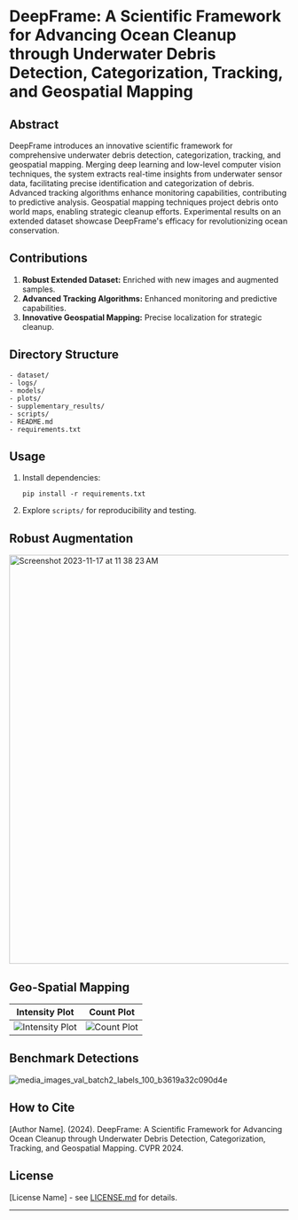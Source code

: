 # DeepFrame: A Scientific Framework for Advancing Ocean Cleanup through Underwater Debris Detection, Categorization, Tracking, and Geospatial Mapping

## Abstract

DeepFrame introduces an innovative scientific framework for comprehensive underwater debris detection, categorization, tracking, and geospatial mapping. Merging deep learning and low-level computer vision techniques, the system extracts real-time insights from underwater sensor data, facilitating precise identification and categorization of debris. Advanced tracking algorithms enhance monitoring capabilities, contributing to predictive analysis. Geospatial mapping techniques project debris onto world maps, enabling strategic cleanup efforts. Experimental results on an extended dataset showcase DeepFrame's efficacy for revolutionizing ocean conservation.

## Contributions

1. **Robust Extended Dataset:** Enriched with new images and augmented samples.
2. **Advanced Tracking Algorithms:** Enhanced monitoring and predictive capabilities.
3. **Innovative Geospatial Mapping:** Precise localization for strategic cleanup.

## Directory Structure

```
- dataset/
- logs/
- models/
- plots/
- supplementary_results/
- scripts/
- README.md
- requirements.txt
```

## Usage

1. Install dependencies:
   ```
   pip install -r requirements.txt
   ```
2. Explore `scripts/` for reproducibility and testing.

## Robust Augmentation

<img width="738" alt="Screenshot 2023-11-17 at 11 38 23 AM" src="https://github.com/jesherjoshua/CVPR2024/assets/87414375/144d562f-94f1-4b2f-a250-b9059b20efbf">

## Geo-Spatial Mapping

| Intensity Plot | Count Plot |
|:--------------:|:----------:|
| ![Intensity Plot](https://github.com/jesherjoshua/CVPR2024/assets/87414375/468d5461-6d5f-46ce-82e0-19928c51629e) | ![Count Plot](https://github.com/jesherjoshua/CVPR2024/assets/87414375/d20b1356-30d3-475d-87fa-0ee03e01f495) |

## Benchmark Detections

![media_images_val_batch2_labels_100_b3619a32c090d4e](https://github.com/jesherjoshua/CVPR2024/assets/87414375/c0d7b01d-d9ca-4204-9c3b-7fe4e3827f6b)

## How to Cite

[Author Name]. (2024). DeepFrame: A Scientific Framework for Advancing Ocean Cleanup through Underwater Debris Detection, Categorization, Tracking, and Geospatial Mapping. CVPR 2024.

## License

[License Name] - see [LICENSE.md](LICENSE.md) for details.

---
